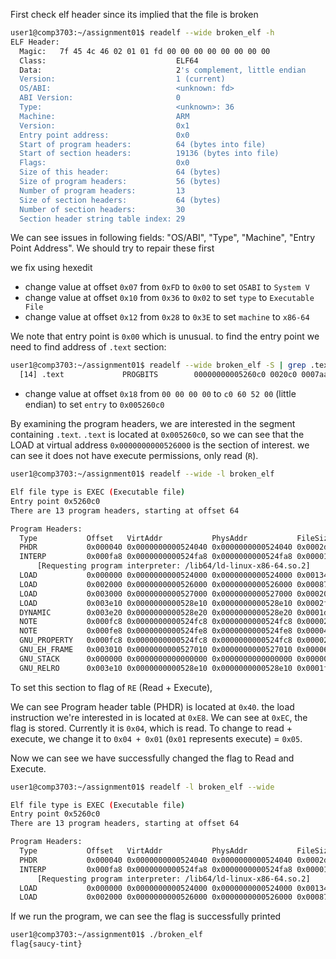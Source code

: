 First check elf header since its implied that the file is broken
```bash
user1@comp3703:~/assignment01$ readelf --wide broken_elf -h
ELF Header:
  Magic:   7f 45 4c 46 02 01 01 fd 00 00 00 00 00 00 00 00 
  Class:                             ELF64
  Data:                              2's complement, little endian
  Version:                           1 (current)
  OS/ABI:                            <unknown: fd>
  ABI Version:                       0
  Type:                              <unknown>: 36
  Machine:                           ARM
  Version:                           0x1
  Entry point address:               0x0
  Start of program headers:          64 (bytes into file)
  Start of section headers:          19136 (bytes into file)
  Flags:                             0x0
  Size of this header:               64 (bytes)
  Size of program headers:           56 (bytes)
  Number of program headers:         13
  Size of section headers:           64 (bytes)
  Number of section headers:         30
  Section header string table index: 29
```

We can see issues in following fields: "OS/ABI", "Type", "Machine", "Entry Point Address". We should try to repair these first

we fix using hexedit
- change value at offset `0x07` from `0xFD` to `0x00` to set `OSABI` to `System V`
- change value at offset `0x10` from `0x36` to `0x02` to set `type` to `Executable File`
- change value at offset `0x12` from `0x28` to `0x3E` to set `machine` to `x86-64`

We note that entry point is `0x00` which is unusual.
to find the entry point we need to find address of `.text` section:
```bash
user1@comp3703:~/assignment01$ readelf --wide broken_elf -S | grep .text
  [14] .text             PROGBITS        00000000005260c0 0020c0 0007aa 00  AX  0   0 16
```
- change value at offset `0x18` from `00 00 00 00` to `c0 60 52 00` (little endian) to set `entry` to `0x005260c0`


By examining the program headers, we are interested in the segment containing `.text`. `.text` is located at `0x005260c0`, so we can see that the LOAD at virtual address `0x0000000000526000` is the section of interest. we can see it does not have execute permissions, only read (`R`).
```bash
user1@comp3703:~/assignment01$ readelf --wide -l broken_elf

Elf file type is EXEC (Executable file)
Entry point 0x5260c0
There are 13 program headers, starting at offset 64

Program Headers:
  Type           Offset   VirtAddr           PhysAddr           FileSiz  MemSiz   Flg Align
  PHDR           0x000040 0x0000000000524040 0x0000000000524040 0x0002d8 0x0002d8 R   0x8
  INTERP         0x000fa8 0x0000000000524fa8 0x0000000000524fa8 0x00001c 0x00001c R   0x1
      [Requesting program interpreter: /lib64/ld-linux-x86-64.so.2]
  LOAD           0x000000 0x0000000000524000 0x0000000000524000 0x001340 0x001340 R   0x1000
  LOAD           0x002000 0x0000000000526000 0x0000000000526000 0x000879 0x000879 R   0x1000
  LOAD           0x003000 0x0000000000527000 0x0000000000527000 0x00020c 0x00020c R   0x1000
  LOAD           0x003e10 0x0000000000528e10 0x0000000000528e10 0x0002f1 0x000370 RW  0x1000
  DYNAMIC        0x003e20 0x0000000000528e20 0x0000000000528e20 0x0001d0 0x0001d0 RW  0x8
  NOTE           0x000fc8 0x0000000000524fc8 0x0000000000524fc8 0x000020 0x000020 R   0x8
  NOTE           0x000fe8 0x0000000000524fe8 0x0000000000524fe8 0x000044 0x000044 R   0x4
  GNU_PROPERTY   0x000fc8 0x0000000000524fc8 0x0000000000524fc8 0x000020 0x000020 R   0x8
  GNU_EH_FRAME   0x003010 0x0000000000527010 0x0000000000527010 0x00006c 0x00006c R   0x4
  GNU_STACK      0x000000 0x0000000000000000 0x0000000000000000 0x000000 0x000000 RW  0x10
  GNU_RELRO      0x003e10 0x0000000000528e10 0x0000000000528e10 0x0001f0 0x0001f0 R   0x1
```

To set this section to flag of `RE` (Read + Execute), 

We can see Program header table (PHDR) is located at `0x40`. the load instruction we're interested in is located at `0xE8`. We can see at `0xEC`, the flag is stored. Currently it is `0x04`, which is read. To change to read + execute, we change it to `0x04 + 0x01` (`0x01` represents execute) = `0x05`.

Now we can see we have successfully changed the flag to Read and Execute.
```bash
user1@comp3703:~/assignment01$ readelf -l broken_elf --wide

Elf file type is EXEC (Executable file)
Entry point 0x5260c0
There are 13 program headers, starting at offset 64

Program Headers:
  Type           Offset   VirtAddr           PhysAddr           FileSiz  MemSiz   Flg Align
  PHDR           0x000040 0x0000000000524040 0x0000000000524040 0x0002d8 0x0002d8 R   0x8
  INTERP         0x000fa8 0x0000000000524fa8 0x0000000000524fa8 0x00001c 0x00001c R   0x1
      [Requesting program interpreter: /lib64/ld-linux-x86-64.so.2]
  LOAD           0x000000 0x0000000000524000 0x0000000000524000 0x001340 0x001340 R   0x1000
  LOAD           0x002000 0x0000000000526000 0x0000000000526000 0x000879 0x000879 R E 0x1000
```

If we run the program, we can see the flag is successfully printed
```bash
user1@comp3703:~/assignment01$ ./broken_elf
flag{saucy-tint}
```